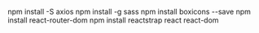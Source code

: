 npm install -S axios
npm install -g sass
npm install boxicons --save
npm install react-router-dom
npm install reactstrap react react-dom